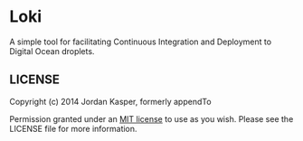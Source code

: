 # Loki

A simple tool for facilitating Continuous Integration and Deployment to Digital 
Ocean droplets.

## LICENSE

Copyright (c) 2014 Jordan Kasper, formerly appendTo

Permission granted under an [MIT license](http://opensource.org/licenses/MIT) to 
use as you wish. Please see the LICENSE file for more information.
